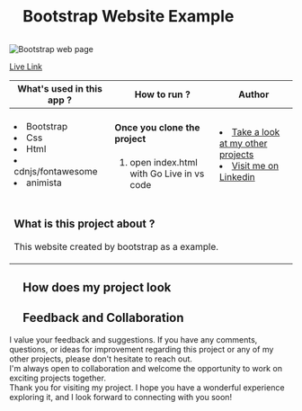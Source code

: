 

<div id="user-content-toc">
  <ul align="left">
    <summary><h1 style="display: inline-block">Bootstrap Website Example</h1></summary>
  </ul>
</div>

![Bootstrap web page](https://github.com/kaplanh/Bootstrap-Web-Page/assets/101884444/c895033d-f7ad-4757-8600-d7f92e746321)

[Live Link](https://kaplanh.github.io/Bootstrap-Web-Page/)

<table>
   <thead>
        <tr>
            <th>What's used in this app ?</th>
            <th>How to run ?</th>
            <th>Author</th>
        </tr>
    </thead>
  <tbody>
  <tr>
    <td> 
      <li> Bootstrap
      <li> Css
      <li> Html
      <li> cdnjs/fontawesome
      <li> animista
    </td>
    <td>  <h4>Once you clone the project</h4>  
      
 1) open index.html with Go Live in vs code

    
   </td>
    <td> <li> <a href="https://github.com/kaplanh" target="_blank">Take a look at my other projects</a> <li> <a href="inkedin.com/in/kaplan-h/" target="_blank">Visit me on Linkedin</a> 
  </tr>
  <tr>
    <td colspan="3"><h3>What is this project about ?</h3> 
<p>
This website created by bootstrap as a example.
</p>
    </td>
  </tr>
      </tbody>
</table>



<div id="user-content-toc">
  <ul align="left">
    <summary><h2>How does my project look</h2></summary>
  </ul>
</div>





<div id="user-content-toc">
  <ul align="left">
    <summary><h2>Feedback and Collaboration</h2></summary>
  </ul>
</div>
I value your feedback and suggestions. If you have any comments, questions, or ideas for improvement regarding this project or any of my other projects, please don't hesitate to reach out.<br>
I'm always open to collaboration and welcome the opportunity to work on exciting projects together.<br>
Thank you for visiting my project. I hope you have a wonderful experience exploring it, and I look forward to connecting with you soon!


